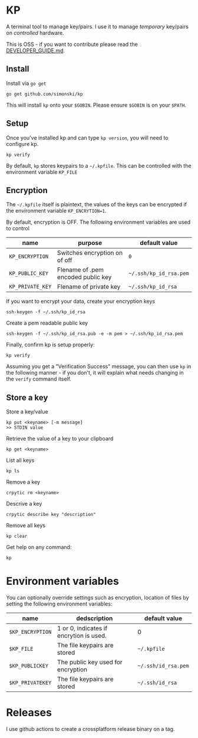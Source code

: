 # KP

A terminal tool to manage key/pairs. I use it to manage *temporary* key/pairs on *controlled* hardware.

This is OSS - if you want to contribute please read the [DEVELOPER_GUIDE.md](DEVELOPER_GUIDE.md).

## Install

Install via `go get`

	go get github.com/simonski/kp

This will install `kp` onto your `$GOBIN`. Please ensure `$GOBIN` is on your `$PATH`.

## Setup

Once you've installed kp and can type `kp version`, you will need to configure kp.

	kp verify

By default, `kp` stores keypairs to a `~/.kpfile`.  This can be controlled with the environment variable `KP_FILE`

## Encryption

The `~/.kpfile` itself is plaintext, the values of the keys can be encrypted if the environment variable `KP_ENCRYTION=1`.

By default, encryption is OFF.  The following environment variables are used to control 

|name|purpose|default value|
|----|-------|-------------|
`KP_ENCRYPTION`|Switches encryption on of off|`0`
`KP_PUBLIC_KEY`|Flename of .pem encoded public key|`~/.ssh/kp_id_rsa.pem`
`KP_PRIVATE_KEY`|Flename of private key|`~/.ssh/kp_id_rsa`

If you want to encrypt your data, create your encryption keys

	ssh-keygen -f ~/.ssh/kp_id_rsa

Create a pem readable public key

	ssh-keygen -f ~/.ssh/kp_id_rsa.pub -e -m pem > ~/.ssh/kp_id_rsa.pem

Finally, confirm kp is setup properly:

	kp verify

Assuming you get a "Verification Success" message, you can then use `kp` in the following manner - if you don't, it will explain what needs changing in the `verify` command itself.

## Store a key

Store a key/value

	kp put <keyname> [-m message]
	>> STDIN value

Retrieve the value of a key to your clipboard

	kp get <keyname>

List all keys

	kp ls

Remove a key

	crpytic rm <keyname>

Descrive a key

	crpytic describe key "description"

Remove all keys

	kp clear

Get help on any command:

	kp

# Environment variables

You can optionally override settings such as encryption, location of files by setting the following environment variables:

|name|dedscription|default value|
-----|------------|-------------|
`$KP_ENCRYPTION`|1 or 0, indicates if encrytion is used.|0
`$KP_FILE`|The file keypairs are stored|`~/.kpfile`
`$KP_PUBLICKEY`|The public key used for encryption|`~/.ssh/id_rsa.pem`
`$KP_PRIVATEKEY`|The file keypairs are stored|`~/.ssh/id_rsa`

# Releases

I use github actions to create a crossplatform release binary on a tag.
